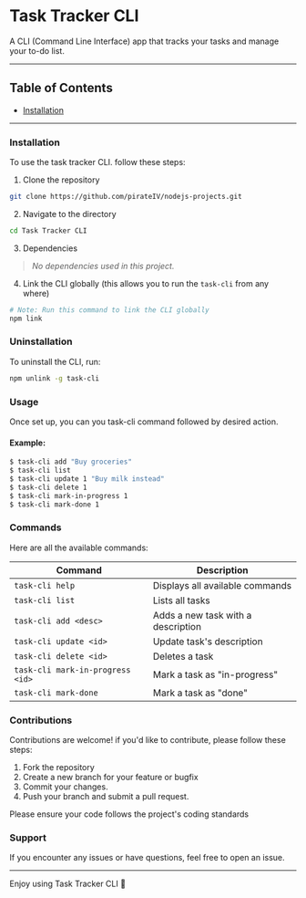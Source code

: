 # Task Tracker CLI

A CLI (Command Line Interface) app that tracks your tasks and manage your to-do list.

---

## Table of Contents

- [Installation](#installation)

---

### Installation

To use the task tracker CLI. follow these steps:

1. Clone the repository

```bash
git clone https://github.com/pirateIV/nodejs-projects.git
```

2. Navigate to the directory

```bash
cd Task Tracker CLI
```

3. Dependencies

>_No dependencies used in this project._

4. Link the CLI globally (this allows you to run the `task-cli` from any where)

```bash
# Note: Run this command to link the CLI globally
npm link
```

### Uninstallation

To uninstall the CLI, run:

```bash
npm unlink -g task-cli
```

### Usage

Once set up, you can you task-cli command followed by desired action.

#### Example:
```bash
$ task-cli add "Buy groceries"
$ task-cli list
$ task-cli update 1 "Buy milk instead"
$ task-cli delete 1
$ task-cli mark-in-progress 1
$ task-cli mark-done 1
```

### Commands

Here are all the available commands:

|       Command                    |      Description                     |
|----------------------------------|--------------------------------------|
| `task-cli help`                  |  Displays all available commands     |
| `task-cli list`                  |  Lists all tasks                     |
| `task-cli add <desc>`            |  Adds  a new task  with a description|
| `task-cli update <id>`           |  Update task's description           |
| `task-cli delete <id>`           |  Deletes a task                      |
| `task-cli mark-in-progress <id>` |  Mark a task as "in-progress"        |
| `task-cli mark-done`             |  Mark a task as "done"               |

### Contributions

Contributions are welcome! if you'd like to contribute, please follow these steps:

1. Fork the repository
2. Create a new branch for your feature or bugfix
3. Commit your changes.
4. Push your branch and submit a pull request.

Please ensure your code follows the project's coding standards

### Support

If you encounter any issues or have questions, feel free to open an issue.

---

Enjoy using Task Tracker CLI 🚀